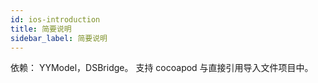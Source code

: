 ```yaml
---
id: ios-introduction
title: 简要说明
sidebar_label: 简要说明
---
```


依赖： YYModel，DSBridge。
支持 cocoapod 与直接引用导入文件项目中。